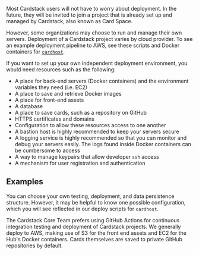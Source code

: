 Most Cardstack users will not have to worry about deployment. In the future, they will be invited to join a project that is already set up and managed by Cardstack, also known as Card Space.

However, some organizations may choose to run and manage their own servers. Deployment of a Cardstack project varies by cloud provider. To see an example deployment pipeline to AWS, see these scripts and Docker containers for [`cardhost`](https://github.com/cardstack/cardstack/tree/master/packages/cardhost/deploy).

If you want to set up your own independent deployment environment, you would need resources such as the following:

- A place for back-end servers (Docker containers) and the environment variables they need (i.e. EC2)
- A place to save and retrieve Docker images
- A place for front-end assets
- A database
- A place to save cards, such as a repository on GitHub
- HTTPS certificates and domains
- Configuration to allow these resources access to one another
- A bastion host is highly recommended to keep your servers secure
- A logging service is highly recommended so that you can monitor and debug your servers easily.
The logs found inside Docker containers can be cumbersome to access
- A way to manage keypairs that allow developer `ssh` access
- A mechanism for user registration and authentication

## Examples

You can choose your own testing, deployment, and data persistence structure. However, it may be helpful to know one possible configuration,
which you will see reflected in our deploy scripts for `cardhost`.

The Cardstack Core Team prefers using GitHub Actions for continuous integration testing and deployment of Cardstack projects.
We generally deploy to AWS, making use of S3 for the front end assets and EC2 for the Hub's Docker containers.
Cards themselves are saved to private GitHub repositories by default.
